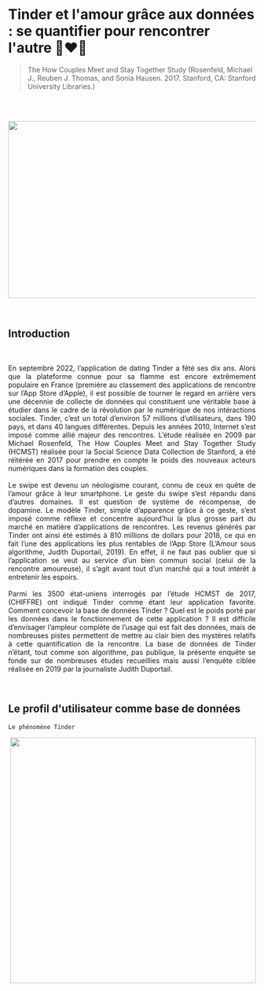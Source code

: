# Tinder et l'amour grâce aux données : se quantifier pour rencontrer l'autre 📱❤️‍🔥  
> The How Couples Meet and Stay Together Study (Rosenfeld, Michael J., Reuben J. Thomas, and Sonia Hausen. 2017. Stanford, CA: Stanford University Libraries.)

<br>
<br>
<p align="center">
<img src="https://user-images.githubusercontent.com/115630274/203495234-4c758b0f-f577-4a9d-aa5b-f2d9d8fcc9dc.jpeg" width="1050" height="360">
</p>  
<br>

## Introduction
<br>
<body>
<p align="justify">
       En septembre 2022, l’application de dating Tinder a fêté ses dix ans. Alors que la plateforme connue pour sa flamme est encore extrêmement populaire en France (première au classement des applications de rencontre sur l’App Store d’Apple), il est possible de tourner le regard en arrière vers une décennie de collecte de données qui constituent une véritable base à étudier dans le cadre de la révolution par le numérique de nos intéractions sociales. Tinder, c’est un total d’environ 57 millions d’utilisateurs, dans 190 pays, et dans 40 langues différentes. Depuis les années 2010, Internet s’est imposé comme allié majeur des rencontres. L’étude réalisée en 2009 par Michael Rosenfeld, The How Couples Meet and Stay Together Study (HCMST) réalisée pour la Social Science Data Collection de Stanford, a été réitérée en 2017 pour prendre en compte le poids des nouveaux acteurs numériques dans la formation des couples.</br>
<br>Le swipe est devenu un néologisme courant, connu de ceux en quête de l’amour grâce à leur smartphone. Le geste du swipe s’est répandu dans d’autres domaines. Il est question de système de récompense, de dopamine. Le modèle Tinder, simple d’apparence grâce à ce geste, s’est imposé comme réflexe et concentre aujourd’hui la plus grosse part du marché en matière d’applications de rencontres. Les revenus générés par Tinder ont ainsi été estimés à 810 millions de dollars pour 2018, ce qui en fait l’une des applications les plus rentables de l’App Store (L’Amour sous algorithme, Judith Duportail, 2019). En effet, il ne faut pas oublier que si l’application se veut au service d’un bien commun social (celui de la rencontre amoureuse), il s’agit avant tout d’un marché qui a tout intérêt à entretenir les espoirs.  </br>
<br>Parmi les 3500 état-uniens interrogés par l’étude HCMST de 2017, (CHIFFRE) ont indiqué Tinder comme étant leur application favorite. Comment concevoir la base de données Tinder ? Quel est le poids porté par les données dans le fonctionnement de cette application ? Il est difficile d’envisager l’ampleur complète de l’usage qui est fait des données, mais de nombreuses pistes permettent de mettre au clair bien des mystères relatifs à cette quantification de la rencontre. La base de données de Tinder n’étant, tout comme son algorithme, pas publique, la présente enquête se fonde sur de nombreuses études recueillies mais aussi l’enquête ciblée réalisée en 2019 par la journaliste Judith Duportail.</br>
</body>
</p>
<br>

## Le profil d'utilisateur comme base de données
```
Le phénomène Tinder
```
<p align=right>
<img width=500 src="https://user-images.githubusercontent.com/115630274/203504601-663bee3c-b829-4fbe-878e-48d0330153bc.gif" />
</p>

